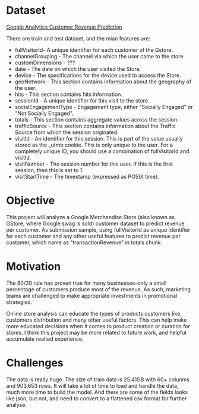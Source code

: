 # Dataset
[Google Analytics Customer Revenue Prediction](https://www.kaggle.com/c/ga-customer-revenue-prediction/overview)

There are train and test dataset, and the mian features are:
- fullVisitorId- A unique identifier for each customer of the Gstore.
- channelGrouping - The channel via which the user came to the store.
- customDimensions - ???
- date - The date on which the user visited the Store.
- device - The specifications for the device used to access the Store.
- geoNetwork - This section contains information about the geography of the user.
- hits -  This section contains hits information.
- sessionId - A unique identifier for this visit to the store.
- socialEngagementType - Engagement type, either "Socially Engaged" or "Not Socially Engaged".
- totals - This section contains aggregate values across the session.
- trafficSource - This section contains information about the Traffic Source from which the session originated.
- visitId - An identifier for this session. This is part of the value usually stored as the \_utmb cookie. This is only unique to the user. For a completely unique ID, you should use a combination of fullVisitorId and visitId.
- visitNumber - The session number for this user. If this is the first session, then this is set to 1.
- visitStartTime - The timestamp (expressed as POSIX time).

# Objective
This project will analyze a Google Merchandise Store (also known as GStore, where Google swag is sold) customer dataset to predict revenue per customer. As submission sample, using fullVisitorId as unique identifier for each customer and any other useful features to predict revenue per customer, which name as "transactionRevenue" in totals chunk.

# Motivation
The 80/20 rule has proven true for many businesses–only a small percentage of customers produce most of the revenue. As such, marketing teams are challenged to make appropriate investments in promotional strategies.

Online store analysis can educate the types of products customers like, customers distribution and many other useful factors. This can help make more educated decisions when it comes to product creation or curation for stores. I think this project may be more related to future work, and helpful accumulate realted experience.

# Challenges
The data is really huge. The size of train data is 25.41GB with 60+ colunms and 903,653 rows. It will take a lot of time to load and handle the data, much more time to build the model. And there are some of the fields looks like json, but not, and need to convert to a flattened csv format for further analyse.
